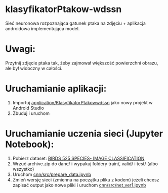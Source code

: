 # klasyfikatorPtakow-wdssn 
Sieć neuronowa rozpoznająca gatunek ptaka na zdjęciu + aplikacja androidowa implementująca model.

# Uwagi:
Przytnij zdjęcie ptaka tak, żeby zajmował większość powierzchni obrazu, ale był widoczny w całości.

# Uruchamianie aplikacji:
1. Importuj [application/KlasyfikatorPtakowwdssn](application/KlasyfikatorPtakowwdssn) jako nowy projekt w Android Studio
2. Zbuduj i uruchom 

# Uruchamianie uczenia sieci (Jupyter Notebook):
1. Pobierz dataset: [BIRDS 525 SPECIES- IMAGE CLASSIFICATION](https://www.kaggle.com/datasets/gpiosenka/100-bird-species)
3. Wrzuć archive.zip do dane/ i wypakuj foldery train/, valid/ i test/ (albo wszystko)
4. Uruchom [cnn/src/prepare_data.ipynb](cnn/src/prepare_data.ipynb)
5. Zmień wersję sieci (zmienna na początku pliku z kodem) jeżeli chcesz zapisać output jako nowe pliki i uruchom [cnn/src/net_ver1.ipynb](cnn/src/net_ver1.ipynb)
